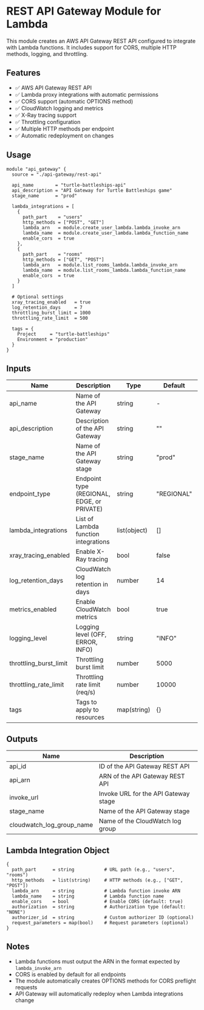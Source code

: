 # REST API Gateway Module for Lambda

This module creates an AWS API Gateway REST API configured to integrate with Lambda functions. It includes support for CORS, multiple HTTP methods, logging, and throttling.

## Features

- ✅ AWS API Gateway REST API
- ✅ Lambda proxy integrations with automatic permissions
- ✅ CORS support (automatic OPTIONS method)
- ✅ CloudWatch logging and metrics
- ✅ X-Ray tracing support
- ✅ Throttling configuration
- ✅ Multiple HTTP methods per endpoint
- ✅ Automatic redeployment on changes

## Usage

```hcl
module "api_gateway" {
  source = "./api-gateway/rest-api"

  api_name        = "turtle-battleships-api"
  api_description = "API Gateway for Turtle Battleships game"
  stage_name      = "prod"

  lambda_integrations = [
    {
      path_part    = "users"
      http_methods = ["POST", "GET"]
      lambda_arn   = module.create_user_lambda.lambda_invoke_arn
      lambda_name  = module.create_user_lambda.lambda_function_name
      enable_cors  = true
    },
    {
      path_part    = "rooms"
      http_methods = ["GET", "POST"]
      lambda_arn   = module.list_rooms_lambda.lambda_invoke_arn
      lambda_name  = module.list_rooms_lambda.lambda_function_name
      enable_cors  = true
    }
  ]

  # Optional settings
  xray_tracing_enabled   = true
  log_retention_days     = 7
  throttling_burst_limit = 1000
  throttling_rate_limit  = 500

  tags = {
    Project     = "turtle-battleships"
    Environment = "production"
  }
}
```

## Inputs

| Name                   | Description                                | Type         | Default    | Required |
| ---------------------- | ------------------------------------------ | ------------ | ---------- | -------- |
| api_name               | Name of the API Gateway                    | string       | -          | yes      |
| api_description        | Description of the API Gateway             | string       | ""         | no       |
| stage_name             | Name of the API Gateway stage              | string       | "prod"     | no       |
| endpoint_type          | Endpoint type (REGIONAL, EDGE, or PRIVATE) | string       | "REGIONAL" | no       |
| lambda_integrations    | List of Lambda function integrations       | list(object) | []         | no       |
| xray_tracing_enabled   | Enable X-Ray tracing                       | bool         | false      | no       |
| log_retention_days     | CloudWatch log retention in days           | number       | 14         | no       |
| metrics_enabled        | Enable CloudWatch metrics                  | bool         | true       | no       |
| logging_level          | Logging level (OFF, ERROR, INFO)           | string       | "INFO"     | no       |
| throttling_burst_limit | Throttling burst limit                     | number       | 5000       | no       |
| throttling_rate_limit  | Throttling rate limit (req/s)              | number       | 10000      | no       |
| tags                   | Tags to apply to resources                 | map(string)  | {}         | no       |

## Outputs

| Name                      | Description                          |
| ------------------------- | ------------------------------------ |
| api_id                    | ID of the API Gateway REST API       |
| api_arn                   | ARN of the API Gateway REST API      |
| invoke_url                | Invoke URL for the API Gateway stage |
| stage_name                | Name of the API Gateway stage        |
| cloudwatch_log_group_name | Name of the CloudWatch log group     |

## Lambda Integration Object

```hcl
{
  path_part      = string           # URL path (e.g., "users", "rooms")
  http_methods   = list(string)     # HTTP methods (e.g., ["GET", "POST"])
  lambda_arn     = string           # Lambda function invoke ARN
  lambda_name    = string           # Lambda function name
  enable_cors    = bool             # Enable CORS (default: true)
  authorization  = string           # Authorization type (default: "NONE")
  authorizer_id  = string           # Custom authorizer ID (optional)
  request_parameters = map(bool)    # Request parameters (optional)
}
```

## Notes

- Lambda functions must output the ARN in the format expected by `lambda_invoke_arn`
- CORS is enabled by default for all endpoints
- The module automatically creates OPTIONS methods for CORS preflight requests
- API Gateway will automatically redeploy when Lambda integrations change
